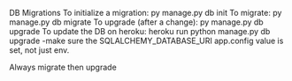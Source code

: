 


DB Migrations
To initialize a migration: py manage.py db init
To migrate: py manage.py db migrate
To upgrade (after a change): py manage.py db upgrade
To update the DB on heroku:  heroku run python manage.py db upgrade
    -make sure the SQLALCHEMY_DATABASE_URI app.config value is set, not just env.

Always migrate then upgrade